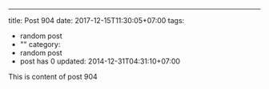 ---
title: Post 904
date: 2017-12-15T11:30:05+07:00
tags:
  - random post
  - ""
category:
  - random post
  - post has 0
updated: 2014-12-31T04:31:10+07:00

This is content of post 904
